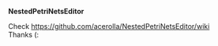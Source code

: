 **NestedPetriNetsEditor**

Check https://github.com/acerolla/NestedPetriNetsEditor/wiki  
Thanks (:
